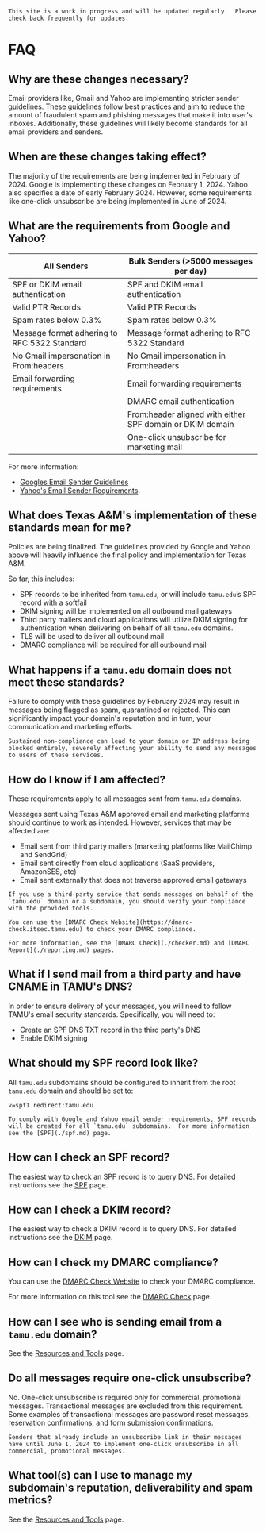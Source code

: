 ```admonish info
This site is a work in progress and will be updated regularly.  Please check back frequently for updates.
```

# FAQ

## Why are these changes necessary?

Email providers like, Gmail and Yahoo are implementing stricter sender guidelines.  These guidelines follow best practices and aim to reduce the amount of fraudulent spam and phishing messages that make it into user's inboxes.  Additionally, these guidelines will likely become standards for all email providers and senders.

## When are these changes taking effect?

The majority of the requirements are being implemented in February of 2024.  Google is implementing these changes on February 1, 2024.  Yahoo also specifies a date of early February 2024.  However, some requirements like one-click unsubscribe are being implemented in June of 2024.

## What are the requirements from Google and Yahoo?

|All Senders|Bulk Senders (>5000 messages per day)|
|-----|-----|
|SPF or DKIM email authentication|SPF and DKIM email authentication|
|Valid PTR Records|Valid PTR Records|
|Spam rates below 0.3%|Spam rates below 0.3%|
|Message format adhering to RFC 5322 Standard|Message format adhering to RFC 5322 Standard|
|No Gmail impersonation in From:headers|No Gmail impersonation in From:headers|
|Email forwarding requirements|Email forwarding requirements|
||DMARC email authentication|
||From:header aligned with either SPF domain or DKIM domain|
||One-click unsubscribe for marketing mail|

For more information:

- [Googles Email Sender Guidelines](https://support.google.com/mail/answer/81126?sjid=8436365022205706809-NC)
- [Yahoo's Email Sender Requirements](https://senders.yahooinc.com/best-practices/).

## What does Texas A&M's implementation of these standards mean for me?

Policies are being finalized. The guidelines provided by Google and Yahoo above will heavily influence the final policy and implementation for Texas A&M.

So far, this includes:

- SPF records to be inherited from `tamu.edu`, or will include `tamu.edu`’s SPF record with a softfail
- DKIM signing will be implemented on all outbound mail gateways
- Third party mailers and cloud applications will utilize DKIM signing for authentication when delivering on behalf of all `tamu.edu` domains.
- TLS will be used to deliver all outbound mail
- DMARC compliance will be required for all outbound mail

## What happens if a `tamu.edu` domain does not meet these standards?

Failure to comply with these guidelines by February 2024 may result in messages being flagged as spam, quarantined or rejected. This can significantly impact your domain's reputation and in turn, your communication and marketing efforts.

```admonish warning
Sustained non-compliance can lead to your domain or IP address being blocked entirely, severely affecting your ability to send any messages to users of these services.
```

## How do I know if I am affected?

These requirements apply to all messages sent from `tamu.edu` domains.

Messages sent using Texas A&M approved email and marketing platforms should continue to work as intended.  However, services that may be affected are:

- Email sent from third party mailers (marketing platforms like MailChimp and SendGrid)
- Email sent directly from cloud applications (SaaS providers, AmazonSES, etc)
- Email sent externally that does not traverse approved email gateways

```admonish warning
If you use a third-party service that sends messages on behalf of the `tamu.edu` domain or a subdomain, you should verify your compliance with the provided tools.

You can use the [DMARC Check Website](https://dmarc-check.itsec.tamu.edu) to check your DMARC compliance.

For more information, see the [DMARC Check](./checker.md) and [DMARC Report](./reporting.md) pages.
```

## What if I send mail from a third party and have CNAME in TAMU's DNS?

In order to ensure delivery of your messages, you will need to follow TAMU's email security standards.  Specifically, you will need to:

- Create an SPF DNS TXT record in the third party's DNS
- Enable DKIM signing

## What should my SPF record look like?

All `tamu.edu` subdomains should be configured to inherit from the root `tamu.edu` domain and should be set to:

`v=spf1 redirect:tamu.edu`

```admonish info
To comply with Google and Yahoo email sender requirements, SPF records will be created for all `tamu.edu` subdomains.  For more information see the [SPF](./spf.md) page.
```

## How can I check an SPF record?

The easiest way to check an SPF record is to query DNS.  For detailed instructions see the [SPF](./spf.md) page.

## How can I check a DKIM record?

The easiest way to check a DKIM record is to query DNS.  For detailed instructions see the [DKIM](./dkim.md) page.

## How can I check my DMARC compliance?

You can use the [DMARC Check Website](https://dmarc-check.itsec.tamu.edu) to check your DMARC compliance.

For more information on this tool see the [DMARC Check](./checker.md) page.

## How can I see who is sending email from a `tamu.edu` domain?

See the [Resources and Tools](./tools.md) page.

## Do all messages require one-click unsubscribe?

No. One-click unsubscribe is required only for commercial, promotional messages. Transactional messages are excluded from this requirement. Some examples of transactional messages are password reset messages, reservation confirmations, and form submission confirmations.

```admonish info
Senders that already include an unsubscribe link in their messages have until June 1, 2024 to implement one-click unsubscribe in all commercial, promotional messages.
```

## What tool(s) can I use to manage my subdomain's reputation, deliverability and spam metrics?

See the [Resources and Tools](./tools.md) page.
